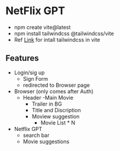 # NetFlix GPT 

- npm create vite@latest
- npm install tailwindcss @tailwindcss/vite 
- Ref [Link](https://tailwindcss.com/docs/installation/using-vite) for intall tailwindcss in vite 

## Features
- Login/sig up 
    - Sign Form
    - redirected to  Browser page 
- Browser (only comes after Auth)
    - Header
    -Main Movie
        - Trailer in BG
        - Title and Discription
        - Moview suggestion
            - Movie List * N
- Netflix GPT
    - search bar
    -  Movie suggestions
